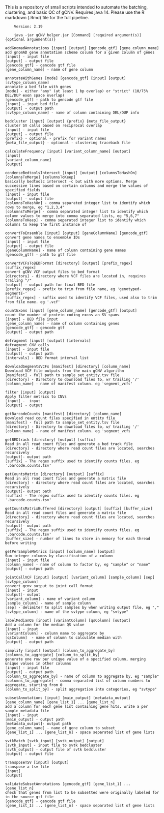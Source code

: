 This is a repository of small scripts intended to automate the batching, clustering, and basic QC of gCNV. Requires java 14. 
Please use the R markdown (.Rmd) file for the full pipeline. 

        Version: 2.19

        java -jar gCNV_helper.jar [Command] [required argument(s)] {optional arguement(s)}

    addGnomadAnnotations [input] [output] [gencode_gtf] [gene_column_name]
	add gnomAD gene annotation scheme column for a given column of genes
	[input] - input file 
	[output] - output file
	[gencode_gtf] - gencode gtf file
	[gene_column_name] - name of gene column

    annotateWithGenes [mode] [gencode_gtf] [input] [output] [svtype_column_name]
	annotate a bed file with genes
	[mode] - either "any" (at least 1 bp overlap) or "strict" (10/75% DEL/DUP exon space overlap) 
	[gencode_gtf] - path to gencode gtf file
	[input] - input bed file
	[output] - output path
	[svtype_column_name] - name of column containing DEL/DUP info

    bedcluster [input] [output] {prefix} {meta_file_output}
	cluster SV calls based on reciprocal overlap
	[input] - input file
	[output] - output file
	{prefix} - optional - prefix for variant names 
	{meta_file_output} - optional - clustering traceback file 

    calculateFrequency [input] [variant_column_name] [output]
	[input]
	[variant_column_name]
	[output]

    condenseBedtoolsIntersect [input] [output] [columnsToHashOn] [columnsToMerge] [columnsToKeep]
	basically bedtoolc intersect -c but with more options. Merge successive lines based on certain columns and merge the values of specified fields
	[input] - input file
	[output] - output file
	[columnsToHashOn] - comma separated integer list to identify which rows to merge, eg "1,2,3,4"
	[columnsToMerge] - comma separated integer list to identify which column values to merge into comma separated lists, eg "5,6,7"
	[columnsToKeep] - comma separated integer list to identify which columns to keep the first instance of
	
    convertToEnsemble [input] [output] [geneColumnName] [gencode_gtf]
	convert gene names to ensemble IDs
	[input] - input file
	[output] - output file
	[geneColumnName] - name of column containing gene names
	[gencode_gtf] - path to gtf file
	
    convertVCFsToBEDFormat [directory] [output] [prefix_regex] [suffix_regex]
	convert gCNV VCF output files to bed format
	[directory] - directory where VCF files are located in, requires trailing "/"
	[output] - output path for final BED file
	[prefix_regex] - prefix to trim from file name, eg 'genotyped-segments-'
	[suffix_regex] - suffix used to identify VCF files, used also to trim from file name. eg '.vcf'

    countExons [input] [gene_column_name] [gencode_gtf] [output] 
	count the number of protein coding exons an SV spans
	[input] - BED file input
	[gene_column_name] - name of column containing genes
	[gencode_gtf] - gencode gtf 
	[output] - output path
	
    defragment [input] [output] [intervals]
	defragment CNV calls
	[input] - input file
	[output] - output path
	[intervals] - BED format interval list
	
    downloadSegmentsVCFs [manifest] [directory] [column_name]
	Download VCF file outputs from the main gCNV algorithm
	[manifest] - full path to sample_set_entity.tsv file
	[directory] - Directory to download files to, w/ trailing '/'
	[column_name] - name of manifest column. eg 'segment_vcfs'

    filter [input] [output]
	Apply filter metrics to CNVs
	[input] -  input
	[output] - output

    getBarcodeCounts [manifest] [directory] [column_name]
	Download read count files specified in entity file
	[manifest] - full path to sample_set_entity.tsv file
	[directory] - Directory to download files to, w/ trailing '/'
	[column_name] - name of manifest column. eg 'segment_vcfs
	
    getBEDtrack [directory] [output] [suffix]
	Read in all read count files and generate a bed track file
	[directory] - directory where read count files are located, searches recursively
	[output]- output path 
	[suffix] - The regex suffix used to identify counts files. eg '.barcode.counts.tsv'
	
    getCountsMatrix [directory] [output] [suffix]
	Read in all read count files and generate a matrix file
	[directory] - directory where read count files are located, searches recursively
	[output]- output path 
	[suffix] - The regex suffix used to identify counts files. eg '.barcode.counts.tsv'

    getCountsMatrixBuffered [directory] [output] [suffix] [buffer_size]
	Read in all read count files and generate a matrix file
	[directory] - directory where read count files are located, searches recursively
	[output]- output path 
	[suffix] - The regex suffix used to identify counts files. eg '.barcode.counts.tsv'
	[buffer_size] - number of lines to store in memory for each thread before writing

    getPerSampleMetrics [input] [column_name] [output]
	Sum integer columns by classification of a column
	[input] - input file
	[column_name] - name of column to factor by, eg "sample" or "name"
	[output] - output path

    jointCallVCF [input] [output] [variant_column] [sample_column] [sep] [svtype_column]
	convert gcnv output to joint call format
	[input] - input 
	[output]- output
	[variant_column] - name of variant column
	[sample_column] - name of sample column
	[sep] - delimiter to split samples by when writing output file, eg ","
	[svtype_column] - name of the svtype column, eg "svtype"
	
    labelMedianQS [input] [variantColumn] [qsColumn] [output]
	Add a column for the median QS value
	[input] - input
	[variantColumn] - column name to aggregate by
	[qsColumn]  - name of column to calculate median with
	[output] - output path

    simplify [input] [output] [column_to_aggregate_by] [columns_to_aggregate] [column_to_split_by]
	generate one row per unique value of a specified column, merging unique values in other columns
	[input] - input file
	[output] - output path
	[column_to_aggregate_by] - name of column to aggregate by, eg "sample"
	[columns_to_aggregate] - comma separated list of column numbers to aggregate, starting from 0
	[column_to_split_by] - split aggregation into categories, eg "svtype"
	
    subsetAnnotations [input] [main_output] [metadata_output] [gene_column_name] [gene_list_1] ... [gene_list_n]
	add a column for each gene list containing gene hits. write a per sample metadata file
	[input] - input
	[main_output] - output path
	[metadata_output]- output path
	[gene_column_name] - name of gene column to subset
	[gene_list_1] ... [gene_list_n] - space separated list of gene lists

    svtkMatch [svtk_input] [svtk_output] [output]
	[svtk_input] - input file to svtk bedcluster
	[svtk_output] - output file of svtk bedcluster
	[output] - output file

    transposeTSV [input] [output]
	transpose a tsv file
	[input]
	[output]

    validateSubsetAnnotations [gencode_gtf] [gene_list_1] ... [gene_list_n]
	check that genes from list to be subsetted were originally labeled for in the source gtf file
	[gencode_gtf] - gencode gtf file
	[gene_list_1] ... [gene_list_n] - space separated list of gene lists
